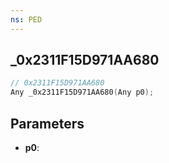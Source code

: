 ```yaml
---
ns: PED
---
```

## _0x2311F15D971AA680

```c
// 0x2311F15D971AA680
Any _0x2311F15D971AA680(Any p0);
```

## Parameters
* **p0**:

